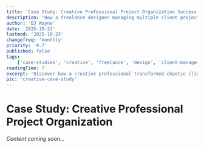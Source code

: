```yaml
---
title: 'Case Study: Creative Professional Project Organization Success'
description: 'How a freelance designer managing multiple client projects found clarity and structure with BuildOS while maintaining creative flexibility.'
author: 'DJ Wayne'
date: '2025-10-23'
lastmod: '2025-10-23'
changefreq: 'monthly'
priority: '0.7'
published: false
tags:
    ['case-studies', 'creative', 'freelance', 'design', 'client-management', 'project-organization']
readingTime: 7
excerpt: 'Discover how a creative professional transformed chaotic client work into organized, profitable projects without losing creative freedom.'
pic: 'creative-case-study'
---
```


# Case Study: Creative Professional Project Organization

_Content coming soon..._
